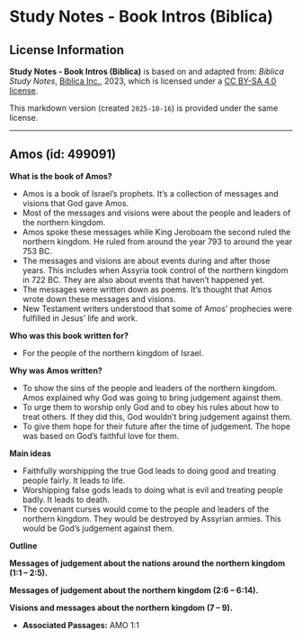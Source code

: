 # Study Notes - Book Intros (Biblica)

## License Information

**Study Notes - Book Intros (Biblica)** is based on and adapted from: _Biblica Study Notes_, [Biblica Inc.](https://www.biblica.com/), 2023, which is licensed under a [CC BY-SA 4.0 license](https://creativecommons.org/licenses/by-sa/4.0/legalcode.en).

This markdown version (created `2025-10-16`) is provided under the same license.



--------------------------------

## Amos (id: 499091)

**What is the book of Amos?**

* Amos is a book of Israel’s prophets. It’s a collection of messages and visions that God gave Amos.
* Most of the messages and visions were about the people and leaders of the northern kingdom.
* Amos spoke these messages while King Jeroboam the second ruled the northern kingdom. He ruled from around the year 793 to around the year 753 BC.
* The messages and visions are about events during and after those years. This includes when Assyria took control of the northern kingdom in 722 BC. They are also about events that haven’t happened yet.
* The messages were written down as poems. It’s thought that Amos wrote down these messages and visions.
* New Testament writers understood that some of Amos’ prophecies were fulfilled in Jesus’ life and work.

**Who was this book written for?**

* For the people of the northern kingdom of Israel.

**Why was Amos written?**

* To show the sins of the people and leaders of the northern kingdom. Amos explained why God was going to bring judgement against them.
* To urge them to worship only God and to obey his rules about how to treat others. If they did this, God wouldn’t bring judgement against them.
* To give them hope for their future after the time of judgement. The hope was based on God’s faithful love for them.

**Main ideas**

* Faithfully worshipping the true God leads to doing good and treating people fairly. It leads to life.
* Worshipping false gods leads to doing what is evil and treating people badly. It leads to death.
* The covenant curses would come to the people and leaders of the northern kingdom. They would be destroyed by Assyrian armies. This would be God’s judgement against them.

**Outline**

**Messages of judgement about the nations around the northern kingdom (1:1 – 2:5\).**

**Messages of judgement about the northern kingdom (2:6 – 6:14\).**

**Visions and messages about the northern kingdom (7 – 9\).**

* **Associated Passages:** AMO 1:1


